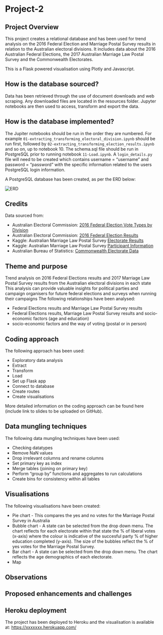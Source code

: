 # Project-2

## Project Overview

This project creates a relational database and has been used for trend analysis on the 2016 Federal Election and Marriage Postal Survey results in relation to the Australian electoral divisions. It includes data about the 2016 Australian Federal Elections, the 2017 Australian Marriage Law Postal Survey and the Commonwealth Electorates.

This is a Flask powered visualisation using Plotly and Javascript.

## How is the database sourced?

Data has been retrieved through the use of document downloads and web scraping. Any downloaded files are located in the resources folder. Jupyter notebooks are then used to access, transform and export the data.


## How is the database implemented?

The Jupiter notebooks should be run in the order they are numbered. For example  `01-extracting_transforming_electoral_division.ipynb` should be run first, followed by `02-extracting_transforming_election_results.ipynb` and so on, up to notebook 10.
The schema.sql file should be run in PostgreSQL prior to running notebook `11-Load.ipynb`. 
A `login_details.py` file will need to be created which contains username = “username” and password = “password” with the specific information related to the users PostgreSQL login information.

A PostgreSQL database has been created, as per the ERD below:

![ERD](entity_relationship_diagram.png)

## Credits

Data sourced from:

- Australian Electoral Commission: [2016 Federal Election Vote Types by Division](https://results.aec.gov.au/20499/Website/HouseDownloadsMenu-20499-Csv.htm)
- Australian Electoral Commission: [2016 Federal Election Results](https://results.aec.gov.au/20499/Website/HouseDivisionClassifications-20499-NAT.htm)
- Kaggle: Australian Marriage Law Postal Survey [Electorate Results](https://www.kaggle.com/mylesoneill/australian-marriage-law-postal-survey?select=electorate-results.csv)
- Kaggle: Australian Marriage Law Postal Survey [Participant Information](https://www.kaggle.com/mylesoneill/australian-marriage-law-postal-survey?select=participant-information.csv)
- Australian Bureau of Statistics: [Commonwealth Electorate Data](https://www.abs.gov.au/AUSSTATS/abs@.nsf/DetailsPage/2082.02019?OpenDocument)

## Theme and purpose

Trend analysis on 2016 Federal Elections results and 2017 Marriage Law Postal Survey results from the Australian electoral divisions in each state
This analysis can provide valuable insights for political parties and campaign organisers for future federal elections and surveys when running their campaigns
The following relationships have been analysed:
- Federal Elections results and Marriage Law Postal Survey results
- Federal Elections results, Marriage Law Postal Survey results and socio-economic factors (age and education)
- socio-economic factors and the way of voting (postal or in person)

## Coding approach
The following approach has been used:
- Exploratory data analysis
- Extract
- Transform
- Load
- Set up Flask app
- Connect to database
- Create routes
- Create visualisations

More detailed information on the coding approach can be found here (include link to slides to be uploaded on GitHub).

## Data mungling techniques

The following data mungling techniques have been used:
- Checking datatypes
- Remove NaN values
- Drop irrelevant columns and rename columns
- Set primary key as index
- Merge tables (joining on primary key)
- Perform “group by” functions and aggregates to run calculations 
- Create bins for consistency within all tables


## Visualisations

The following visualisations have been created:
- Pie chart -  This compares the yes and no votes for the Marriage Postal Survey in Australia
- Bubble chart - A state can be selected from the drop down menu. The chart reflects for each electorate within that state the % of liberal votes (x-axis) where the colour is indicative of the succesful party % of higher education completed (y-axis). The size of the bubbles reflect the % of yes votes for the Marriage Postal Survey.
- Bar chart - A state can be selected from the drop down menu. The chart reflects the age demographics of each electorate.
- Map

## Observations

## Proposed enhancements and challenges

## Heroku deployment

The project has been deployed to Heroku and the visualisation is available at: https://xxxxxxx.herokuapp.com/















